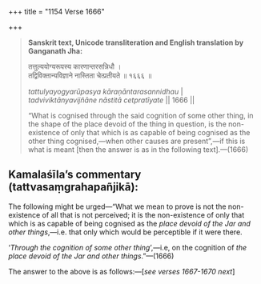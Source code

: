 +++
title = "1154 Verse 1666"

+++
> **Sanskrit text, Unicode transliteration and English translation by Ganganath Jha:** 
>
> तत्तुल्ययोग्यरूपस्य कारणान्तरसन्निधौ ।  
> तद्विविक्तान्यविज्ञाने नास्तिता चेत्प्रतीयते ॥ १६६६ ॥ 
>
> *tattulyayogyarūpasya kāraṇāntarasannidhau* \|  
> *tadviviktānyavijñāne nāstitā cetpratīyate* \|\| 1666 \|\| 
>
> “What is cognised through the said cognition of some other thing, in the shape of the place devoid of the thing in question, is the non-existence of only that which is as capable of being cognised as the other thing cognised,—when other causes are present”,—if this is what is meant [then the answer is as in the following text].—(1666)



## Kamalaśīla’s commentary (tattvasaṃgrahapañjikā):

The following might be urged—“What we mean to prove is not the non-existence of all that is not perceived; it is the non-existence of only that which is as capable of being cognised as the *place devoid of the Jar and other things*,—i.e. that only which would be perceptible if it were there.

‘*Through the cognition of some other thing*’,—i.e, on the cognition of *the place devoid of the Jar and other things*.”—(1666)

The answer to the above is as follows:—[*see verses 1667-1670 next*]


